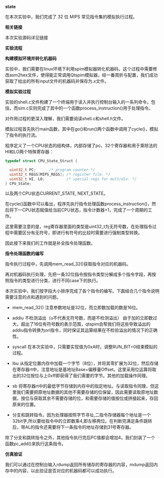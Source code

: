 **state**

在本次实验中，我们完成了 32 位 MIPS 常见指令集的模拟执行过程。

**相关链接**

本次实验源码详见链接

**实验流程**

**构建模拟环境并转化机器码**

实验中，我们需要在linux环境下利用spim模拟器转化机器码，这个过程中需要修改asm2hex文件，使得能正常调用Qtspim模拟器，经一番周折与配置，我们成功获取了给出的所有input文件的机器码并保存为.x文件。



**模拟实验过程**

实验的shell.c文件构建了一个终端用于读入并执行控制台输入的一系列命令，包括，而sim.c实则完成了其中的一个函数process_instruction()用于处理指令。

对作用过程的更深入理解，我们需要阅读shell.c和shell.h文件。

模拟过程首先执行main函数，其中在go()和run()两个函数中调用了cycle()，模拟了指令的执行流。

程序定义了一个CPU状态的结构体，内部存储了pc、32个寄存器和用于乘除法的HI和LO两个特殊寄存器：
```c
typedef struct CPU_State_Struct {

  uint32_t PC;		/* program counter */
  uint32_t REGS[MIPS_REGS]; /* register file. */
  uint32_t HI, LO;          /* special regs for mult/div. */
} CPU_State;
```
以及两个CPU状态CURRENT_STATE, NEXT_STATE。

在cycle()函数中可以看出，程序先执行指令处理函数process_instruction()，然后将下一CPU状态赋值给当前CPU状态，指令计数器+1，完成了一个周期的工作。

这里需要注意的是，reg寄存器里面的类型是uint32_t为无符号数，在处理指令过程中需要区分有无符号，即进行有符号的比较时需要进行强制类型转换。

因此接下来我们的工作就是补全指令处理函数。

**指令处理函数的编写**

指令执行过程中，先调用mem_read_32()获取指令对应的机器码。

再对机器码执行处理，先把一条32位指令按指令类型分解成多个指令字段，再按照指令的类型进行分类，进行不同case下的执行。

本次实验中，我们按字段大小排序完成了各个指令的编写。下面结合几个指令说明需要注意的点和遇到的问题。

- mem_read_32() 注意参数地址是32位，而立即数加载的数是16位。

- addiu 不检测溢出（u不代表无符号数，而是不检测溢出） 由于加的立即数过大，超出了16位有符号数的表示范围，qtspim会帮我们将这些导致溢出的addiu指令转换为ori指令，同时保证其运算结果在不检验溢出的情况下的正确性。

- syscall 在本次实验中，只需要实现值为0xA时，调整RUN_BIT=0结束模拟的过程。

- lbu 从指定位置内存中加载一个字节（8位），并将其零扩展为32位，然后存储在寄存器rt中，注意地址是基地址Base+偏移量Offset。这里采用位运算将取出的32位按位与上0xff即获得了我们需要的字节。其他的加载操作同理。

- sb 将寄存器rt中的最低字节存储到内存中的指定地址。与读取指令同理，但这里我们需要把原地址数据的其他不需要存储的位保留，因此需要读取原地址数据，按位与获取其余不需要存储的位，和需要存储的值按位或拼接起来，存回原来的位置。

- 分支和跳转指令。因为处理器按照字节寻址,二指令存储器每个地址是一个32bit字,所以要给指令中的立即数乘4,即左移两位。在判断完满足条件跳转后，带AL的指令还需要将下一条指令的地址存储到31号寄存器。

除了分支和跳转指令之外，其他指令执行完后PC值都会增加4，我们封装了一个函数pc_add()来执行这条指令。

**仿真验证**

我们可以通过在控制台输入rdump返回所有储存的寄存器的内容，mdump返回内存中的内容，以此验证是否对应的机器码都可以成功执行。

